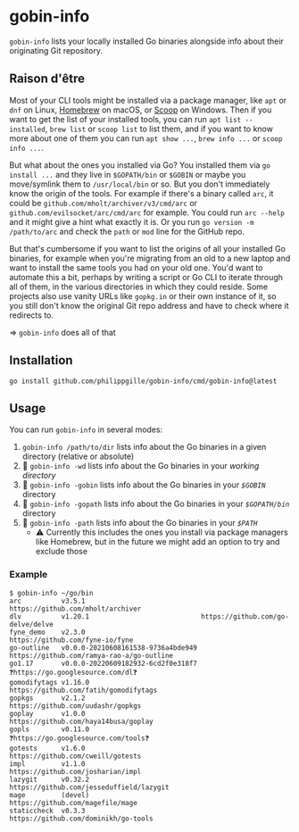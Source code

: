 # gobin-info

`gobin-info` lists your locally installed Go binaries alongside info about their originating Git repository.

## Raison d'être

Most of your CLI tools might be installed via a package manager, like `apt` or `dnf` on Linux, [Homebrew](https://brew.sh/) on macOS, or [Scoop](https://scoop.sh/) on Windows. Then if you want to get the list of your installed tools, you can run `apt list --installed`, `brew list` or `scoop list` to list them, and if you want to know more about one of them you can run `apt show ...`, `brew info ...` or `scoop info ...`.

But what about the ones you installed via Go? You installed them via `go install ...` and they live in `$GOPATH/bin` or `$GOBIN` or maybe you move/symlink them to `/usr/local/bin` or so. But you don't immediately know the origin of the tools. For example if there's a binary called `arc`, it could be `github.com/mholt/archiver/v3/cmd/arc` or `github.com/evilsocket/arc/cmd/arc` for example. You could run `arc --help` and it might give a hint what exactly it is. Or you run `go version -m /path/to/arc` and check the `path` or `mod` line for the GitHub repo.

But that's cumbersome if you want to list the origins of all your installed Go binaries, for example when you're migrating from an old to a new laptop and want to install the same tools you had on your old one. You'd want to automate this a bit, perhaps by writing a script or Go CLI to iterate through all of them, in the various directories in which they could reside. Some projects also use vanity URLs like `gopkg.in` or their own instance of it, so you still don't know the original Git repo address and have to check where it redirects to.

=> `gobin-info` does all of that

## Installation

`go install github.com/philippgille/gobin-info/cmd/gobin-info@latest`

## Usage

You can run `gobin-info` in several modes:

1. `gobin-info /path/to/dir` lists info about the Go binaries in a given directory (relative or absolute)
2. 🚧 `gobin-info -wd` lists info about the Go binaries in your *working directory*
3. 🚧 `gobin-info -gobin` lists info about the Go binaries in your *`$GOBIN`* directory
4. 🚧 `gobin-info -gopath` lists info about the Go binaries in your *`$GOPATH/bin`* directory
5. 🚧 `gobin-info -path` lists info about the Go binaries in your *`$PATH`*
   - ⚠ Currently this includes the ones you install via package managers like Homebrew, but in the future we might add an option to try and exclude those

### Example

```text
$ gobin-info ~/go/bin
arc          v3.5.1                             https://github.com/mholt/archiver
dlv          v1.20.1                            https://github.com/go-delve/delve
fyne_demo    v2.3.0                             https://github.com/fyne-io/fyne
go-outline   v0.0.0-20210608161538-9736a4bde949 https://github.com/ramya-rao-a/go-outline
go1.17       v0.0.0-20220609182932-6cd2f0e318f7 ❓https://go.googlesource.com/dl❓
gomodifytags v1.16.0                            https://github.com/fatih/gomodifytags
gopkgs       v2.1.2                             https://github.com/uudashr/gopkgs
goplay       v1.0.0                             https://github.com/haya14busa/goplay
gopls        v0.11.0                            ❓https://go.googlesource.com/tools❓
gotests      v1.6.0                             https://github.com/cweill/gotests
impl         v1.1.0                             https://github.com/josharian/impl
lazygit      v0.32.2                            https://github.com/jesseduffield/lazygit
mage         (devel)                            https://github.com/magefile/mage
staticcheck  v0.3.3                             https://github.com/dominikh/go-tools
```
